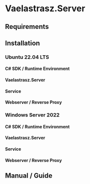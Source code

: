 # Vaelastrasz.Server

## Requirements



## Installation

### Ubuntu 22.04 LTS

#### C# SDK / Runtime Environment

#### Vaelastrasz.Server

#### Service

#### Webserver / Reverse Proxy

### Windows Server 2022

#### C# SDK / Runtime Environment

#### Vaelastrasz.Server

#### Service

#### Webserver / Reverse Proxy

## Manual / Guide	
